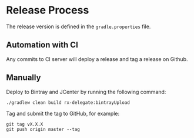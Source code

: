 Release Process
===

The release version is defined in the `gradle.properties` file.

Automation with CI
---

Any commits to CI server will deploy a release and tag a release on Github.

Manually
---

Deploy to Bintray and JCenter by running the following command:

```
./gradlew clean build rx-delegate:bintrayUpload
```

Tag and submit the tag to GitHub, for example:

```
git tag vX.X.X
git push origin master --tag

```
